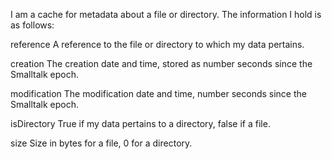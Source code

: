 I am a cache for metadata about a file or directory. The information I hold is as follows:

reference
	A reference to the file or directory to which my data pertains.
	
creation
	The creation date and time, stored as number seconds since the 
	Smalltalk epoch.
	
modification
	The modification date and time, number seconds since the Smalltalk epoch.
	
isDirectory 
	True if my data pertains to a directory, false if a file.
	
size
	Size in bytes for a file, 0 for a directory.
